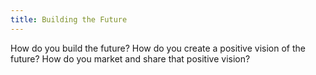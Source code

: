 ```yaml
---
title: Building the Future
---
```


How do you build the future? How do you create a positive vision of the future? How do you market and share that positive vision?
